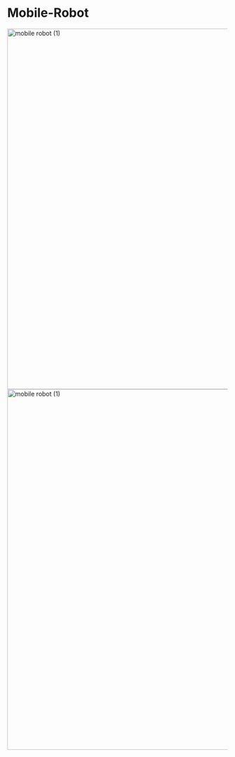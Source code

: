 # Mobile-Robot
<img width="824" alt="mobile robot (1)" src="https://github.com/samanthvarma/Mobile-Robot/assets/100439649/6894046c-41e6-45dc-823e-a10ec7038562">

<img width="824" alt="mobile robot (1)" src="https://github.com/samanthvarma/Mobile-Robot/assets/100439649/8ab252e0-0491-456b-bdf4-d55b8fc2bd2a">
